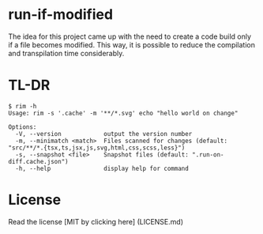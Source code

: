 # run-if-modified

The idea for this project came up with the need to create a code build only if a file becomes modified. This way, it is possible to reduce the compilation and transpilation time considerably.

# TL-DR

```
$ rim -h
Usage: rim -s '.cache' -m '**/*.svg' echo "hello world on change"

Options:
  -V, --version            output the version number
  -m, --minimatch <match>  Files scanned for changes (default: "src/**/*.{tsx,ts,jsx,js,svg,html,css,scss,less}")
  -s, --snapshot <file>    Snapshot files (default: ".run-on-diff.cache.json")
  -h, --help               display help for command
```

# License

Read the license [MIT by clicking here] (LICENSE.md)